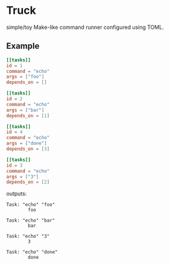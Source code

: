 # Truck
simple/toy Make-like command runner configured using TOML. 

## Example
``` toml
[[tasks]]
id = 1
command = "echo"
args = ["foo"]
depends_on = []

[[tasks]]
id = 2
command = "echo"
args = ["bar"]
depends_on = [1]

[[tasks]]
id = 4
command = "echo"
args = ["done"]
depends_on = [3]

[[tasks]]
id = 3
command = "echo"
args = ["3"]
depends_on = [2]
```
outputs:
```
Task: "echo" "foo"
        foo

Task: "echo" "bar"
        bar

Task: "echo" "3"
        3

Task: "echo" "done"
        done
```
